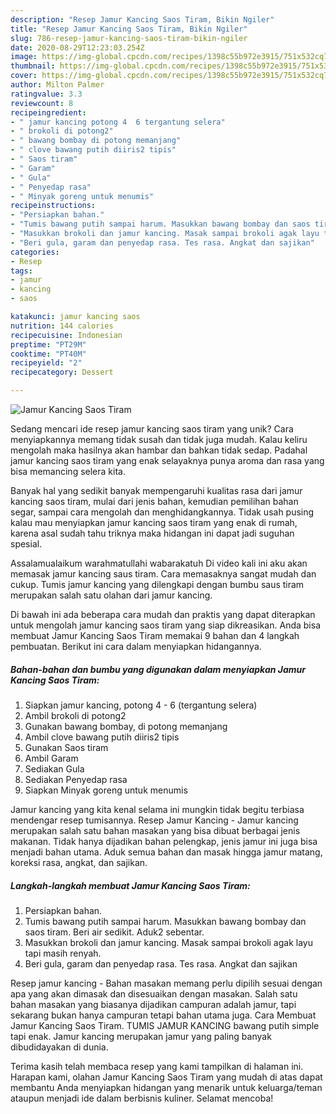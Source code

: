 ```yaml
---
description: "Resep Jamur Kancing Saos Tiram, Bikin Ngiler"
title: "Resep Jamur Kancing Saos Tiram, Bikin Ngiler"
slug: 786-resep-jamur-kancing-saos-tiram-bikin-ngiler
date: 2020-08-29T12:23:03.254Z
image: https://img-global.cpcdn.com/recipes/1398c55b972e3915/751x532cq70/jamur-kancing-saos-tiram-foto-resep-utama.jpg
thumbnail: https://img-global.cpcdn.com/recipes/1398c55b972e3915/751x532cq70/jamur-kancing-saos-tiram-foto-resep-utama.jpg
cover: https://img-global.cpcdn.com/recipes/1398c55b972e3915/751x532cq70/jamur-kancing-saos-tiram-foto-resep-utama.jpg
author: Milton Palmer
ratingvalue: 3.3
reviewcount: 8
recipeingredient:
- " jamur kancing potong 4  6 tergantung selera"
- " brokoli di potong2"
- " bawang bombay di potong memanjang"
- " clove bawang putih diiris2 tipis"
- " Saos tiram"
- " Garam"
- " Gula"
- " Penyedap rasa"
- " Minyak goreng untuk menumis"
recipeinstructions:
- "Persiapkan bahan."
- "Tumis bawang putih sampai harum. Masukkan bawang bombay dan saos tiram. Beri air sedikit. Aduk2 sebentar."
- "Masukkan brokoli dan jamur kancing. Masak sampai brokoli agak layu tapi masih renyah."
- "Beri gula, garam dan penyedap rasa. Tes rasa. Angkat dan sajikan"
categories:
- Resep
tags:
- jamur
- kancing
- saos

katakunci: jamur kancing saos 
nutrition: 144 calories
recipecuisine: Indonesian
preptime: "PT29M"
cooktime: "PT40M"
recipeyield: "2"
recipecategory: Dessert

---
```



![Jamur Kancing Saos Tiram](https://img-global.cpcdn.com/recipes/1398c55b972e3915/751x532cq70/jamur-kancing-saos-tiram-foto-resep-utama.jpg)

Sedang mencari ide resep jamur kancing saos tiram yang unik? Cara menyiapkannya memang tidak susah dan tidak juga mudah. Kalau keliru mengolah maka hasilnya akan hambar dan bahkan tidak sedap. Padahal jamur kancing saos tiram yang enak selayaknya punya aroma dan rasa yang bisa memancing selera kita.

Banyak hal yang sedikit banyak mempengaruhi kualitas rasa dari jamur kancing saos tiram, mulai dari jenis bahan, kemudian pemilihan bahan segar, sampai cara mengolah dan menghidangkannya. Tidak usah pusing kalau mau menyiapkan jamur kancing saos tiram yang enak di rumah, karena asal sudah tahu triknya maka hidangan ini dapat jadi suguhan spesial.

Assalamualaikum warahmatullahi wabarakatuh Di video kali ini aku akan memasak jamur kancing saus tiram. Cara memasaknya sangat mudah dan cukup. Tumis jamur kancing yang dilengkapi dengan bumbu saus tiram merupakan salah satu olahan dari jamur kancing.


Di bawah ini ada beberapa cara mudah dan praktis yang dapat diterapkan untuk mengolah jamur kancing saos tiram yang siap dikreasikan. Anda bisa membuat Jamur Kancing Saos Tiram memakai 9 bahan dan 4 langkah pembuatan. Berikut ini cara dalam menyiapkan hidangannya.

<!--inarticleads1-->

##### Bahan-bahan dan bumbu yang digunakan dalam menyiapkan Jamur Kancing Saos Tiram:

1. Siapkan  jamur kancing, potong 4 - 6 (tergantung selera)
1. Ambil  brokoli di potong2
1. Gunakan  bawang bombay, di potong memanjang
1. Ambil  clove bawang putih diiris2 tipis
1. Gunakan  Saos tiram
1. Ambil  Garam
1. Sediakan  Gula
1. Sediakan  Penyedap rasa
1. Siapkan  Minyak goreng untuk menumis


Jamur kancing yang kita kenal selama ini mungkin tidak begitu terbiasa mendengar resep tumisannya. Resep Jamur Kancing - Jamur kancing merupakan salah satu bahan masakan yang bisa dibuat berbagai jenis makanan. Tidak hanya dijadikan bahan pelengkap, jenis jamur ini juga bisa menjadi bahan utama. Aduk semua bahan dan masak hingga jamur matang, koreksi rasa, angkat, dan sajikan. 

<!--inarticleads2-->

##### Langkah-langkah membuat Jamur Kancing Saos Tiram:

1. Persiapkan bahan.
1. Tumis bawang putih sampai harum. Masukkan bawang bombay dan saos tiram. Beri air sedikit. Aduk2 sebentar.
1. Masukkan brokoli dan jamur kancing. Masak sampai brokoli agak layu tapi masih renyah.
1. Beri gula, garam dan penyedap rasa. Tes rasa. Angkat dan sajikan


Resep jamur kancing - Bahan masakan memang perlu dipilih sesuai dengan apa yang akan dimasak dan disesuaikan dengan masakan. Salah satu bahan masakan yang biasanya dijadikan campuran adalah jamur, tapi sekarang bukan hanya campuran tetapi bahan utama juga. Cara Membuat Jamur Kancing Saos Tiram. TUMIS JAMUR KANCING bawang putih simple tapi enak. Jamur kancing merupakan jamur yang paling banyak dibudidayakan di dunia. 

Terima kasih telah membaca resep yang kami tampilkan di halaman ini. Harapan kami, olahan Jamur Kancing Saos Tiram yang mudah di atas dapat membantu Anda menyiapkan hidangan yang menarik untuk keluarga/teman ataupun menjadi ide dalam berbisnis kuliner. Selamat mencoba!
